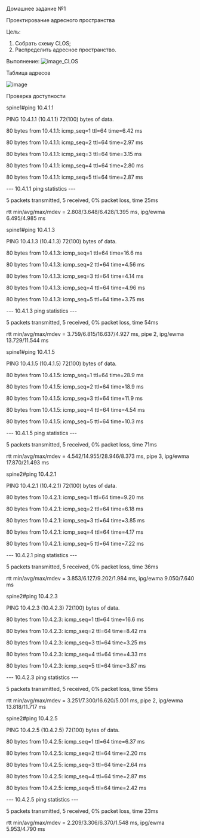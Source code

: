 Домашнее задание №1

Проектирование адресного пространства

Цель:
1. Собрать схему CLOS;
2. Распределить адресное пространство.

Выполнение:
![image_CLOS](https://github.com/aatihonov/OTUS_24/assets/169416214/d2f85142-88c7-4e41-8cd2-6e611be4bbe5)

Таблица адресов

![image](https://github.com/aatihonov/OTUS_24/assets/169416214/7e11277c-76e9-46d0-8ae6-09041a4639b8)


Проверка доступности


spine1#ping 10.4.1.1

PING 10.4.1.1 (10.4.1.1) 72(100) bytes of data.

80 bytes from 10.4.1.1: icmp_seq=1 ttl=64 time=6.42 ms

80 bytes from 10.4.1.1: icmp_seq=2 ttl=64 time=2.97 ms

80 bytes from 10.4.1.1: icmp_seq=3 ttl=64 time=3.15 ms

80 bytes from 10.4.1.1: icmp_seq=4 ttl=64 time=2.80 ms

80 bytes from 10.4.1.1: icmp_seq=5 ttl=64 time=2.87 ms

--- 10.4.1.1 ping statistics ---

5 packets transmitted, 5 received, 0% packet loss, time 25ms

rtt min/avg/max/mdev = 2.808/3.648/6.428/1.395 ms, ipg/ewma 6.495/4.985 ms


spine1#ping 10.4.1.3

PING 10.4.1.3 (10.4.1.3) 72(100) bytes of data.

80 bytes from 10.4.1.3: icmp_seq=1 ttl=64 time=16.6 ms

80 bytes from 10.4.1.3: icmp_seq=2 ttl=64 time=4.56 ms

80 bytes from 10.4.1.3: icmp_seq=3 ttl=64 time=4.14 ms

80 bytes from 10.4.1.3: icmp_seq=4 ttl=64 time=4.96 ms

80 bytes from 10.4.1.3: icmp_seq=5 ttl=64 time=3.75 ms

--- 10.4.1.3 ping statistics ---

5 packets transmitted, 5 received, 0% packet loss, time 54ms

rtt min/avg/max/mdev = 3.759/6.815/16.637/4.927 ms, pipe 2, ipg/ewma 13.729/11.544 ms

spine1#ping 10.4.1.5

PING 10.4.1.5 (10.4.1.5) 72(100) bytes of data.

80 bytes from 10.4.1.5: icmp_seq=1 ttl=64 time=28.9 ms

80 bytes from 10.4.1.5: icmp_seq=2 ttl=64 time=18.9 ms

80 bytes from 10.4.1.5: icmp_seq=3 ttl=64 time=11.9 ms

80 bytes from 10.4.1.5: icmp_seq=4 ttl=64 time=4.54 ms

80 bytes from 10.4.1.5: icmp_seq=5 ttl=64 time=10.3 ms

--- 10.4.1.5 ping statistics ---

5 packets transmitted, 5 received, 0% packet loss, time 71ms

rtt min/avg/max/mdev = 4.542/14.955/28.946/8.373 ms, pipe 3, ipg/ewma 17.870/21.493 ms

spine2#ping 10.4.2.1

PING 10.4.2.1 (10.4.2.1) 72(100) bytes of data.

80 bytes from 10.4.2.1: icmp_seq=1 ttl=64 time=9.20 ms

80 bytes from 10.4.2.1: icmp_seq=2 ttl=64 time=6.18 ms

80 bytes from 10.4.2.1: icmp_seq=3 ttl=64 time=3.85 ms

80 bytes from 10.4.2.1: icmp_seq=4 ttl=64 time=4.17 ms

80 bytes from 10.4.2.1: icmp_seq=5 ttl=64 time=7.22 ms

--- 10.4.2.1 ping statistics ---

5 packets transmitted, 5 received, 0% packet loss, time 36ms

rtt min/avg/max/mdev = 3.853/6.127/9.202/1.984 ms, ipg/ewma 9.050/7.640 ms

spine2#ping 10.4.2.3

PING 10.4.2.3 (10.4.2.3) 72(100) bytes of data.

80 bytes from 10.4.2.3: icmp_seq=1 ttl=64 time=16.6 ms

80 bytes from 10.4.2.3: icmp_seq=2 ttl=64 time=8.42 ms

80 bytes from 10.4.2.3: icmp_seq=3 ttl=64 time=3.25 ms

80 bytes from 10.4.2.3: icmp_seq=4 ttl=64 time=4.33 ms

80 bytes from 10.4.2.3: icmp_seq=5 ttl=64 time=3.87 ms

--- 10.4.2.3 ping statistics ---

5 packets transmitted, 5 received, 0% packet loss, time 55ms

rtt min/avg/max/mdev = 3.251/7.300/16.620/5.001 ms, pipe 2, ipg/ewma 13.818/11.717 ms

spine2#ping 10.4.2.5

PING 10.4.2.5 (10.4.2.5) 72(100) bytes of data.

80 bytes from 10.4.2.5: icmp_seq=1 ttl=64 time=6.37 ms

80 bytes from 10.4.2.5: icmp_seq=2 ttl=64 time=2.20 ms

80 bytes from 10.4.2.5: icmp_seq=3 ttl=64 time=2.64 ms

80 bytes from 10.4.2.5: icmp_seq=4 ttl=64 time=2.87 ms

80 bytes from 10.4.2.5: icmp_seq=5 ttl=64 time=2.42 ms

--- 10.4.2.5 ping statistics ---

5 packets transmitted, 5 received, 0% packet loss, time 23ms

rtt min/avg/max/mdev = 2.209/3.306/6.370/1.548 ms, ipg/ewma 5.953/4.790 ms

